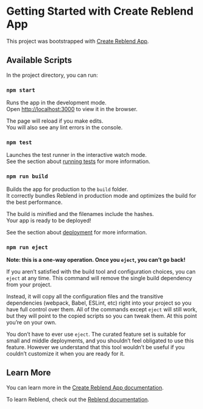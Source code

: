 # Getting Started with Create Reblend App

This project was bootstrapped with [Create Reblend App](https://github.com/scyberLink/create-reblend-app).

## Available Scripts

In the project directory, you can run:

### `npm start`

Runs the app in the development mode.\
Open [http://localhost:3000](http://localhost:3000) to view it in the browser.

The page will reload if you make edits.\
You will also see any lint errors in the console.

### `npm test`

Launches the test runner in the interactive watch mode.\
See the section about [running tests](https://scyberLink.github.io/create-reblend-app/docs/running-tests) for more information.

### `npm run build`

Builds the app for production to the `build` folder.\
It correctly bundles Reblend in production mode and optimizes the build for the best performance.

The build is minified and the filenames include the hashes.\
Your app is ready to be deployed!

See the section about [deployment](https://scyberLink.github.io/create-reblend-app/docs/deployment) for more information.

### `npm run eject`

**Note: this is a one-way operation. Once you `eject`, you can’t go back!**

If you aren’t satisfied with the build tool and configuration choices, you can `eject` at any time. This command will remove the single build dependency from your project.

Instead, it will copy all the configuration files and the transitive dependencies (webpack, Babel, ESLint, etc) right into your project so you have full control over them. All of the commands except `eject` will still work, but they will point to the copied scripts so you can tweak them. At this point you’re on your own.

You don’t have to ever use `eject`. The curated feature set is suitable for small and middle deployments, and you shouldn’t feel obligated to use this feature. However we understand that this tool wouldn’t be useful if you couldn’t customize it when you are ready for it.

## Learn More

You can learn more in the [Create Reblend App documentation](https://scyberLink.github.io/create-reblend-app/docs/getting-started).

To learn Reblend, check out the [Reblend documentation](https://reblendjs.org/).
